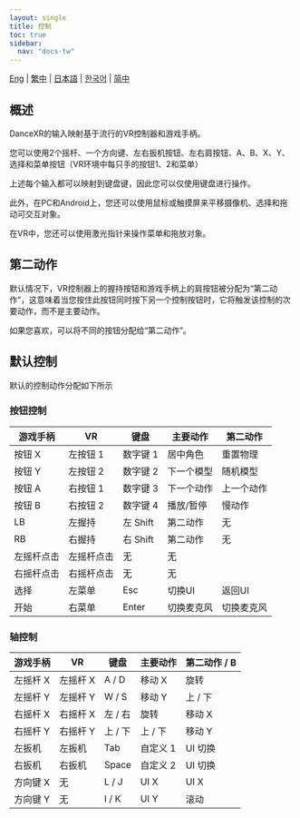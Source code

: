 ```yaml
---
layout: single
title: 控制
toc: true
sidebar:
  nav: "docs-tw"
---
```

[Eng](/dancexr/features/controls) | [繁中](/tw/dancexr/features/controls) | [日本語](/jp/dancexr/features/controls) | [한국어](/kr/dancexr/features/controls) | [简中](/zh/dancexr/features/controls)


## 概述
DanceXR的输入映射基于流行的VR控制器和游戏手柄。

您可以使用2个摇杆、一个方向键、左右扳机按钮、左右肩按钮、A、B、X、Y、选择和菜单按钮（VR环境中每只手的按钮1、2和菜单）

上述每个输入都可以映射到键盘键，因此您可以仅使用键盘进行操作。

此外，在PC和Android上，您还可以使用鼠标或触摸屏来平移摄像机、选择和拖动可交互对象。

在VR中，您还可以使用激光指针来操作菜单和拖放对象。

## 第二动作
默认情况下，VR控制器上的握持按钮和游戏手柄上的肩按钮被分配为“第二动作”，这意味着当您按住此按钮同时按下另一个控制按钮时，它将触发该控制的次要动作，而不是主要动作。

如果您喜欢，可以将不同的按钮分配给“第二动作”。

## 默认控制
默认的控制动作分配如下所示

### 按钮控制

| 游戏手柄 | VR | 键盘 | 主要动作 | 第二动作 |
| --- | --- | --- | --- | --- |
| 按钮 X | 左按钮 1 | 数字键 1 | 居中角色 | 重置物理 |
| 按钮 Y | 左按钮 2 | 数字键 2 | 下一个模型 | 随机模型 |
| 按钮 A | 右按钮 1 | 数字键 3 | 下一个动作 | 上一个动作 |
| 按钮 B | 右按钮 2 | 数字键 4 | 播放/暂停 | 慢动作 |
| LB | 左握持 | 左 Shift | 第二动作 | 无 |
| RB | 右握持 | 右 Shift | 第二动作 | 无 |
| 左摇杆点击 | 左摇杆点击 | 无 | 无 |
| 右摇杆点击 | 右摇杆点击 | 无 | 无 |
| 选择 | 左菜单 | Esc | 切换UI | 返回UI |
| 开始 | 右菜单 | Enter | 切换麦克风 | 切换麦克风 |


### 轴控制

| 游戏手柄 | VR | 键盘 | 主要动作 | 第二动作 / B |
| --- | --- | --- | --- | ---  |
| 左摇杆 X | 左摇杆 X | A / D | 移动 X | 旋转 |
| 左摇杆 Y | 左摇杆 Y | W / S | 移动 Y | 上 / 下 |
| 右摇杆 X | 右摇杆 X | 左 / 右 | 旋转 | 移动 X |
| 右摇杆 Y | 右摇杆 Y | 上 / 下 | 上 / 下 | 移动 Y |
| 左扳机 | 左扳机 | Tab | 自定义 1 | UI 切换 |
| 右扳机 | 右扳机 | Space | 自定义 2 | UI 切换 |
| 方向键 X | 无 | L / J | UI X | UI X |
| 方向键 Y | 无 | I / K | UI Y | 滚动 |